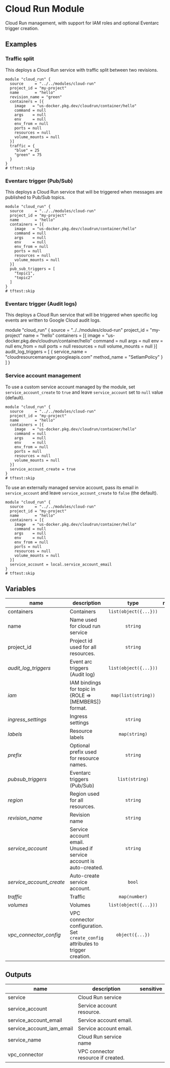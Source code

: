 # Cloud Run Module

Cloud Run management, with support for IAM roles and optional Eventarc trigger creation.

## Examples

### Traffic split

This deploys a Cloud Run service with traffic split between two revisions.

```hcl
module "cloud_run" {
  source     = "../../modules/cloud-run"
  project_id = "my-project"
  name       = "hello"
  revision_name = "green"
  containers = [{
    image   = "us-docker.pkg.dev/cloudrun/container/hello"
    command = null
    args    = null
    env     = null
    env_from = null
    ports = null
    resources = null
    volume_mounts = null
  }]
  traffic = {
    "blue" = 25
    "green" = 75
  }
}
# tftest:skip
```

### Eventarc trigger (Pub/Sub)

This deploys a Cloud Run service that will be triggered when messages are published to Pub/Sub topics.

```hcl
module "cloud_run" {
  source     = "../../modules/cloud-run"
  project_id = "my-project"
  name       = "hello"
  containers = [{
    image   = "us-docker.pkg.dev/cloudrun/container/hello"
    command = null
    args    = null
    env     = null
    env_from = null
    ports = null
    resources = null
    volume_mounts = null
  }]
  pub_sub_triggers = [
    "topic1",
    "topic2"
  ]
}
# tftest:skip
```

### Eventarc trigger (Audit logs)

This deploys a Cloud Run service that will be triggered when specific log events are written to Google Cloud audit logs.

module "cloud_run" {
  source     = "../../modules/cloud-run"
  project_id = "my-project"
  name       = "hello"
  containers = [{
    image   = "us-docker.pkg.dev/cloudrun/container/hello"
    command = null
    args    = null
    env     = null
    env_from = null
    ports = null
    resources = null
    volume_mounts = null
  }]
  audit_log_triggers = [
    {
      service_name = "cloudresourcemanager.googleapis.com"
      method_name = "SetIamPolicy"
    }
  ]
}

### Service account management

To use a custom service account managed by the module, set `service_account_create` to `true` and leave `service_account` set to `null` value (default).

```hcl
module "cloud_run" {
  source     = "../../modules/cloud-run"
  project_id = "my-project"
  name       = "hello"
  containers = [{
    image   = "us-docker.pkg.dev/cloudrun/container/hello"
    command = null
    args    = null
    env     = null
    env_from = null
    ports = null
    resources = null
    volume_mounts = null
  }]
  service_account_create = true
}
# tftest:skip
```

To use an externally managed service account, pass its email in `service_account` and leave `service_account_create` to `false` (the default).

```hcl
module "cloud_run" {
  source     = "../../modules/cloud-run"
  project_id = "my-project"
  name       = "hello"
  containers = [{
    image   = "us-docker.pkg.dev/cloudrun/container/hello"
    command = null
    args    = null
    env     = null
    env_from = null
    ports = null
    resources = null
    volume_mounts = null
  }]
  service_account = local.service_account_email
}
# tftest:skip
```

<!-- BEGIN TFDOC -->
## Variables

| name | description | type | required | default |
|---|---|:---: |:---:|:---:|
| containers | Containers | <code title="list&#40;object&#40;&#123;&#10;image   &#61; string&#10;command &#61; list&#40;string&#41;&#10;args    &#61; list&#40;string&#41;&#10;env     &#61; map&#40;string&#41;&#10;env_from &#61; map&#40;object&#40;&#123;&#10;key  &#61; string&#10;name &#61; string&#10;&#125;&#41;&#41;&#10;resources &#61; object&#40;&#123;&#10;limits &#61; object&#40;&#123;&#10;cpu    &#61; string&#10;memory &#61; string&#10;&#125;&#41;&#10;requests &#61; object&#40;&#123;&#10;cpu    &#61; string&#10;memory &#61; string&#10;&#125;&#41;&#10;&#125;&#41;&#10;ports &#61; list&#40;object&#40;&#123;&#10;name           &#61; string&#10;protocol       &#61; string&#10;container_port &#61; string&#10;&#125;&#41;&#41;&#10;volume_mounts &#61; list&#40;object&#40;&#123;&#10;name       &#61; string&#10;mount_path &#61; string&#10;&#125;&#41;&#41;&#10;&#125;&#41;&#41;">list(object({...}))</code> | ✓ |  |
| name | Name used for cloud run service | <code title="">string</code> | ✓ |  |
| project_id | Project id used for all resources. | <code title="">string</code> | ✓ |  |
| *audit_log_triggers* | Event arc triggers (Audit log) | <code title="list&#40;object&#40;&#123;&#10;service_name &#61; string&#10;method_name  &#61; string&#10;&#125;&#41;&#41;">list(object({...}))</code> |  | <code title="">null</code> |
| *iam* | IAM bindings for topic in {ROLE => [MEMBERS]} format. | <code title="map&#40;list&#40;string&#41;&#41;">map(list(string))</code> |  | <code title="">{}</code> |
| *ingress_settings* | Ingress settings | <code title="">string</code> |  | <code title="">null</code> |
| *labels* | Resource labels | <code title="map&#40;string&#41;">map(string)</code> |  | <code title="">{}</code> |
| *prefix* | Optional prefix used for resource names. | <code title="">string</code> |  | <code title="">null</code> |
| *pubsub_triggers* | Eventarc triggers (Pub/Sub) | <code title="list&#40;string&#41;">list(string)</code> |  | <code title="">null</code> |
| *region* | Region used for all resources. | <code title="">string</code> |  | <code title="">europe-west1</code> |
| *revision_name* | Revision name | <code title="">string</code> |  | <code title="">null</code> |
| *service_account* | Service account email. Unused if service account is auto-created. | <code title="">string</code> |  | <code title="">null</code> |
| *service_account_create* | Auto-create service account. | <code title="">bool</code> |  | <code title="">false</code> |
| *traffic* | Traffic | <code title="map&#40;number&#41;">map(number)</code> |  | <code title="">null</code> |
| *volumes* | Volumes | <code title="list&#40;object&#40;&#123;&#10;name        &#61; string&#10;secret_name &#61; string&#10;items &#61; list&#40;object&#40;&#123;&#10;key  &#61; string&#10;path &#61; string&#10;&#125;&#41;&#41;&#10;&#125;&#41;&#41;">list(object({...}))</code> |  | <code title="">null</code> |
| *vpc_connector_config* | VPC connector configuration. Set `create_config` attributes to trigger creation. | <code title="object&#40;&#123;&#10;egress_settings &#61; string&#10;name            &#61; string&#10;ip_cidr_range   &#61; string&#10;network         &#61; string&#10;&#125;&#41;">object({...})</code> |  | <code title="">null</code> |

## Outputs

| name | description | sensitive |
|---|---|:---:|
| service | Cloud Run service |  |
| service_account | Service account resource. |  |
| service_account_email | Service account email. |  |
| service_account_iam_email | Service account email. |  |
| service_name | Cloud Run service name |  |
| vpc_connector | VPC connector resource if created. |  |
<!-- END TFDOC -->

